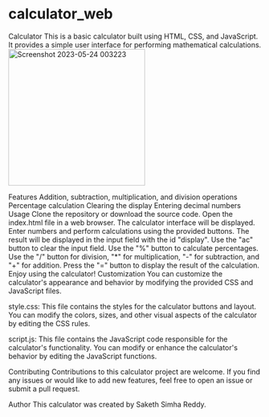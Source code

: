 # calculator_web
Calculator
This is a basic calculator built using HTML, CSS, and JavaScript. It provides a simple user interface for performing mathematical calculations.
<img width="272" alt="Screenshot 2023-05-24 003223" src="https://github.com/SakethSaimhaReddy/calculator_web/assets/130767932/47374b12-f541-4024-a1f3-331ed975b44a">

Features
Addition, subtraction, multiplication, and division operations
Percentage calculation
Clearing the display
Entering decimal numbers
Usage
Clone the repository or download the source code.
Open the index.html file in a web browser.
The calculator interface will be displayed.
Enter numbers and perform calculations using the provided buttons.
The result will be displayed in the input field with the id "display".
Use the "ac" button to clear the input field.
Use the "%" button to calculate percentages.
Use the "/" button for division, "*" for multiplication, "-" for subtraction, and "+" for addition.
Press the "=" button to display the result of the calculation.
Enjoy using the calculator!
Customization
You can customize the calculator's appearance and behavior by modifying the provided CSS and JavaScript files.

style.css: This file contains the styles for the calculator buttons and layout. You can modify the colors, sizes, and other visual aspects of the calculator by editing the CSS rules.

script.js: This file contains the JavaScript code responsible for the calculator's functionality. You can modify or enhance the calculator's behavior by editing the JavaScript functions.

Contributing
Contributions to this calculator project are welcome. If you find any issues or would like to add new features, feel free to open an issue or submit a pull request.


Author
This calculator was created by Saketh Simha Reddy.
